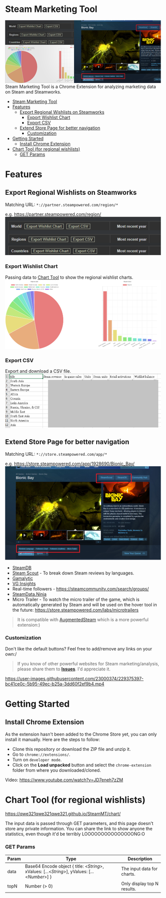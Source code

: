 # Steam Marketing Tool
![](./screenshots/steamMT_overview.png)
Steam Marketing Tool is a Chrome Extension for analyzing marketing data on Steam and Steamworks.
- [Steam Marketing Tool](#steam-marketing-tool)
- [Features](#features)
  - [Export Regional Wishlists on Steamworks](#export-regional-wishlists-on-steamworks)
    - [Export Wishlist Chart](#export-wishlist-chart)
    - [Export CSV](#export-csv)
  - [Extend Store Page for better navigation](#extend-store-page-for-better-navigation)
    - [Customization](#customization)
- [Getting Started](#getting-started)
  - [Install Chrome Extension](#install-chrome-extension)
- [Chart Tool (for regional wishlists)](#chart-tool-for-regional-wishlists)
    - [GET Params](#get-params)

# Features
## Export Regional Wishlists on Steamworks
Matching URL: `*://partner.steampowered.com/region/*`

e.g. https://partner.steampowered.com/region/
![](./screenshots/screenshot_1.png)
### Export Wishlist Chart
Passing data to [Chart Tool](#chart-tool-for-regional-wishlists) to show the regional wishlist charts.
![](./screenshots/screenshot_3.png)

### Export CSV
Export and download a CSV file.
![](./screenshots/screenshot_4.png)

## Extend Store Page for better navigation
Matching URL: `*://store.steampowered.com/app/*`

e.g. https://store.steampowered.com/app/1928690/Bionic_Bay/
![](./screenshots/screenshot_2.png)
* [SteamDB](https://steamdb.info/)
* [Steam Scout](https://www.togeproductions.com/SteamScout/steamAPI.php) - To break down Steam reviews by languages.
* [Gamalytic](https://gamalytic.com/)
* [VG Insights](https://vginsights.com/)
* Real-time followers - https://steamcommunity.com/search/groups/
* [SteamData.Ninja](https://www.steamdata.ninja/)
* Micro Trailer - To watch the micro trailer of the game, which is automatically generated by Steam and will be used on the hover tool in the future: https://store.steampowered.com/labs/microtrailers
> It is compatible with [AugmentedSteam](https://github.com/IsThereAnyDeal/AugmentedSteam) which is a more powerful extension:)

### Customization
Don't like the default buttons? Feel free to add/remove any links on your own:/

> If you know of other powerful websites for Steam marketing/analysis, please share them to [**Issues**](https://github.com/qwe321qwe321qwe321/SteamMT/issues). I'd appreciate it.


https://user-images.githubusercontent.com/23000374/229375397-bc41ce0c-5b95-49ec-b25a-3dd60f2ef9b4.mp4





# Getting Started
## Install Chrome Extension
As the extension hasn't been added to the Chrome Store yet, you can only install it manually. Here are the steps to follow:
* Clone this repository or download the ZIP file and unzip it.
* Go to `chrome://extensions/`.
* Turn on `developer mode`.
* Click on the **Load unpacked** button and select the `chrome-extension` folder from where you downloaded/cloned.

Video: https://www.youtube.com/watch?v=JD7eneh7zZM


# Chart Tool (for regional wishlists)
https://qwe321qwe321qwe321.github.io/SteamMT/chart/

The input data is passed through GET parameters, and this page doesn't store any private information. You can share the link to show anyone the statistics, even though it'd be terribly LOOOOOOOOOOOOOOONG:O

### GET Params
| Param | Type | Description |
| --- | --- | --- |
| data | Base64 Encode object { title: <_String_>, xValues: [...<_String_>], yValues: [...<_Number_>] } | The input data for charts. |
| topN | Number (> 0) | Only display top N results. |


